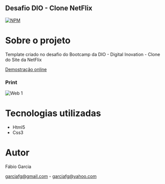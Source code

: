 ## Desafio DIO - Clone NetFlix
[![NPM](https://img.shields.io/npm/l/react)](https://github.com/garciafg/crud-reactjs-nodejs-mysql/blob/main/LICENSE)

# Sobre o projeto


Template criado no desafio do Bootcamp da DIO - Digital Inovation - Clone do Site da NetFlix

[Demostração online](https://fgdevon.tk/projetos/netflix/demo)

### Print
![Web 1](https://fgdevon.tk/projetos/netflix/clone.jpg)


# Tecnologias utilizadas
- Html5
- Css3


# Autor

Fábio Garcia

garciafg@gmail.com - garciafg@yahoo.com
